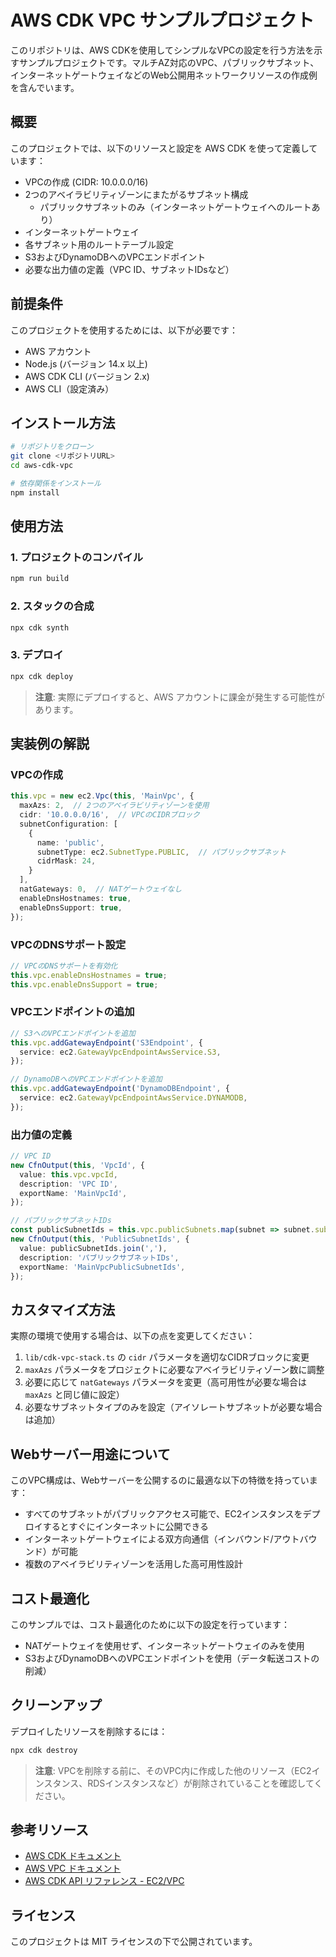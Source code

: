 # AWS CDK VPC サンプルプロジェクト

このリポジトリは、AWS CDKを使用してシンプルなVPCの設定を行う方法を示すサンプルプロジェクトです。マルチAZ対応のVPC、パブリックサブネット、インターネットゲートウェイなどのWeb公開用ネットワークリソースの作成例を含んでいます。

## 概要

このプロジェクトでは、以下のリソースと設定を AWS CDK を使って定義しています：

- VPCの作成 (CIDR: 10.0.0.0/16)
- 2つのアベイラビリティゾーンにまたがるサブネット構成
  - パブリックサブネットのみ（インターネットゲートウェイへのルートあり）
- インターネットゲートウェイ
- 各サブネット用のルートテーブル設定
- S3およびDynamoDBへのVPCエンドポイント
- 必要な出力値の定義（VPC ID、サブネットIDsなど）

## 前提条件

このプロジェクトを使用するためには、以下が必要です：

- AWS アカウント
- Node.js (バージョン 14.x 以上)
- AWS CDK CLI (バージョン 2.x)
- AWS CLI（設定済み）

## インストール方法

```bash
# リポジトリをクローン
git clone <リポジトリURL>
cd aws-cdk-vpc

# 依存関係をインストール
npm install
```

## 使用方法

### 1. プロジェクトのコンパイル

```bash
npm run build
```

### 2. スタックの合成

```bash
npx cdk synth
```

### 3. デプロイ

```bash
npx cdk deploy
```

> **注意**: 実際にデプロイすると、AWS アカウントに課金が発生する可能性があります。

## 実装例の解説

### VPCの作成

```typescript
this.vpc = new ec2.Vpc(this, 'MainVpc', {
  maxAzs: 2,  // 2つのアベイラビリティゾーンを使用
  cidr: '10.0.0.0/16',  // VPCのCIDRブロック
  subnetConfiguration: [
    {
      name: 'public',
      subnetType: ec2.SubnetType.PUBLIC,  // パブリックサブネット
      cidrMask: 24,
    }
  ],
  natGateways: 0,  // NATゲートウェイなし
  enableDnsHostnames: true,
  enableDnsSupport: true,
});
```

### VPCのDNSサポート設定

```typescript
// VPCのDNSサポートを有効化
this.vpc.enableDnsHostnames = true;
this.vpc.enableDnsSupport = true;
```

### VPCエンドポイントの追加

```typescript
// S3へのVPCエンドポイントを追加
this.vpc.addGatewayEndpoint('S3Endpoint', {
  service: ec2.GatewayVpcEndpointAwsService.S3,
});

// DynamoDBへのVPCエンドポイントを追加
this.vpc.addGatewayEndpoint('DynamoDBEndpoint', {
  service: ec2.GatewayVpcEndpointAwsService.DYNAMODB,
});
```

### 出力値の定義

```typescript
// VPC ID
new CfnOutput(this, 'VpcId', {
  value: this.vpc.vpcId,
  description: 'VPC ID',
  exportName: 'MainVpcId',
});

// パブリックサブネットIDs
const publicSubnetIds = this.vpc.publicSubnets.map(subnet => subnet.subnetId);
new CfnOutput(this, 'PublicSubnetIds', {
  value: publicSubnetIds.join(','),
  description: 'パブリックサブネットIDs',
  exportName: 'MainVpcPublicSubnetIds',
});
```

## カスタマイズ方法

実際の環境で使用する場合は、以下の点を変更してください：

1. `lib/cdk-vpc-stack.ts` の `cidr` パラメータを適切なCIDRブロックに変更
2. `maxAzs` パラメータをプロジェクトに必要なアベイラビリティゾーン数に調整
3. 必要に応じて `natGateways` パラメータを変更（高可用性が必要な場合は `maxAzs` と同じ値に設定）
4. 必要なサブネットタイプのみを設定（アイソレートサブネットが必要な場合は追加）

## Webサーバー用途について

このVPC構成は、Webサーバーを公開するのに最適な以下の特徴を持っています：

- すべてのサブネットがパブリックアクセス可能で、EC2インスタンスをデプロイするとすぐにインターネットに公開できる
- インターネットゲートウェイによる双方向通信（インバウンド/アウトバウンド）が可能
- 複数のアベイラビリティゾーンを活用した高可用性設計

## コスト最適化

このサンプルでは、コスト最適化のために以下の設定を行っています：

- NATゲートウェイを使用せず、インターネットゲートウェイのみを使用
- S3およびDynamoDBへのVPCエンドポイントを使用（データ転送コストの削減）

## クリーンアップ

デプロイしたリソースを削除するには：

```bash
npx cdk destroy
```

> **注意**: VPCを削除する前に、そのVPC内に作成した他のリソース（EC2インスタンス、RDSインスタンスなど）が削除されていることを確認してください。

## 参考リソース

- [AWS CDK ドキュメント](https://docs.aws.amazon.com/cdk/latest/guide/home.html)
- [AWS VPC ドキュメント](https://docs.aws.amazon.com/vpc/latest/userguide/what-is-amazon-vpc.html)
- [AWS CDK API リファレンス - EC2/VPC](https://docs.aws.amazon.com/cdk/api/latest/docs/aws-ec2-readme.html)

## ライセンス

このプロジェクトは MIT ライセンスの下で公開されています。
